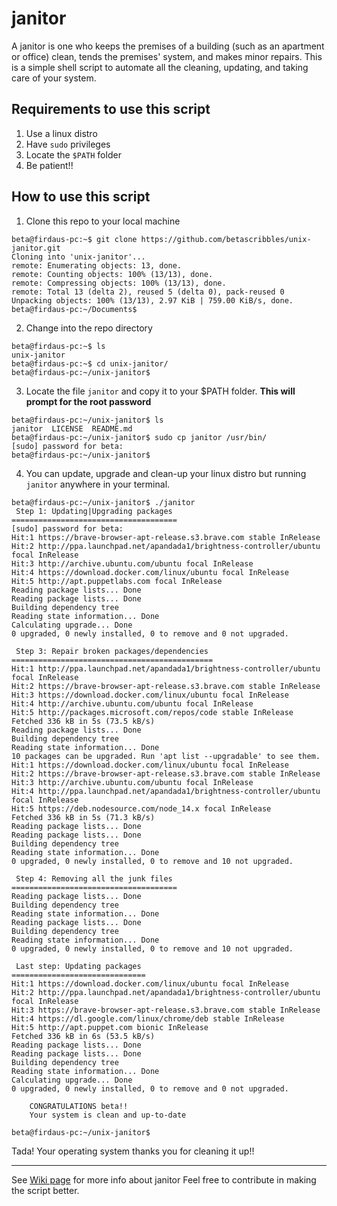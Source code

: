 # janitor
A janitor is one who keeps the premises of a building (such as an apartment or office) clean, tends the premises' system, and makes minor repairs. This is a simple shell script to automate all the cleaning, updating, and taking care of your system.

## Requirements to use this script
1. Use a linux distro
2. Have `sudo` privileges
3. Locate the `$PATH` folder
4. Be patient!!

## How to use this script
1. Clone this repo to your local machine
```
beta@firdaus-pc:~$ git clone https://github.com/betascribbles/unix-janitor.git
Cloning into 'unix-janitor'...
remote: Enumerating objects: 13, done.
remote: Counting objects: 100% (13/13), done.
remote: Compressing objects: 100% (13/13), done.
remote: Total 13 (delta 2), reused 5 (delta 0), pack-reused 0
Unpacking objects: 100% (13/13), 2.97 KiB | 759.00 KiB/s, done.
beta@firdaus-pc:~/Documents$ 
```

2. Change into the repo directory
```
beta@firdaus-pc:~$ ls
unix-janitor
beta@firdaus-pc:~$ cd unix-janitor/
beta@firdaus-pc:~/unix-janitor$
```

3. Locate the file `janitor` and copy it to your $PATH folder. <b> This will prompt for the root password</b>
```
beta@firdaus-pc:~/unix-janitor$ ls
janitor  LICENSE  README.md
beta@firdaus-pc:~/unix-janitor$ sudo cp janitor /usr/bin/
[sudo] password for beta: 
beta@firdaus-pc:~/unix-janitor$ 
```

4. You can update, upgrade and clean-up your linux distro but running `janitor` anywhere in your terminal.
```
beta@firdaus-pc:~/unix-janitor$ ./janitor 
 Step 1: Updating|Upgrading packages
=====================================
[sudo] password for beta: 
Hit:1 https://brave-browser-apt-release.s3.brave.com stable InRelease    
Hit:2 http://ppa.launchpad.net/apandada1/brightness-controller/ubuntu focal InRelease
Hit:3 http://archive.ubuntu.com/ubuntu focal InRelease                   
Hit:4 https://download.docker.com/linux/ubuntu focal InRelease           
Hit:5 http://apt.puppetlabs.com focal InRelease
Reading package lists... Done
Reading package lists... Done
Building dependency tree       
Reading state information... Done
Calculating upgrade... Done
0 upgraded, 0 newly installed, 0 to remove and 0 not upgraded.

 Step 3: Repair broken packages/dependencies
=============================================
Hit:1 http://ppa.launchpad.net/apandada1/brightness-controller/ubuntu focal InRelease
Hit:2 https://brave-browser-apt-release.s3.brave.com stable InRelease    
Hit:3 https://download.docker.com/linux/ubuntu focal InRelease           
Hit:4 http://archive.ubuntu.com/ubuntu focal InRelease                   
Hit:5 http://packages.microsoft.com/repos/code stable InRelease
Fetched 336 kB in 5s (73.5 kB/s)
Reading package lists... Done
Building dependency tree       
Reading state information... Done
10 packages can be upgraded. Run 'apt list --upgradable' to see them.
Hit:1 https://download.docker.com/linux/ubuntu focal InRelease           
Hit:2 https://brave-browser-apt-release.s3.brave.com stable InRelease    
Hit:3 http://archive.ubuntu.com/ubuntu focal InRelease                   
Hit:4 http://ppa.launchpad.net/apandada1/brightness-controller/ubuntu focal InRelease
Hit:5 https://deb.nodesource.com/node_14.x focal InRelease
Fetched 336 kB in 5s (71.3 kB/s)
Reading package lists... Done
Reading package lists... Done
Building dependency tree       
Reading state information... Done
0 upgraded, 0 newly installed, 0 to remove and 10 not upgraded.

 Step 4: Removing all the junk files
=====================================
Reading package lists... Done
Building dependency tree       
Reading state information... Done
Reading package lists... Done
Building dependency tree       
Reading state information... Done
0 upgraded, 0 newly installed, 0 to remove and 10 not upgraded.

 Last step: Updating packages
==============================
Hit:1 https://download.docker.com/linux/ubuntu focal InRelease           
Hit:2 http://ppa.launchpad.net/apandada1/brightness-controller/ubuntu focal InRelease
Hit:3 https://brave-browser-apt-release.s3.brave.com stable InRelease    
Hit:4 https://dl.google.com/linux/chrome/deb stable InRelease            
Hit:5 http://apt.puppet.com bionic InRelease
Fetched 336 kB in 6s (53.5 kB/s)                                         
Reading package lists... Done
Reading package lists... Done
Building dependency tree       
Reading state information... Done
Calculating upgrade... Done
0 upgraded, 0 newly installed, 0 to remove and 0 not upgraded.

 	CONGRATULATIONS beta!!
 	Your system is clean and up-to-date

beta@firdaus-pc:~/unix-janitor$ 
```
Tada! Your operating system thanks you for cleaning it up!!

----
See [Wiki page](https://github.com/betascribbles/janitor/wiki/How-to-Take-Care-of-Your-LinuxOS-with-janitor) for more info about janitor
Feel free to contribute in making the script better.
